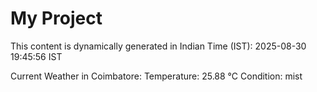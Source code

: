 # My Project

This content is dynamically generated in Indian Time (IST): 2025-08-30 19:45:56 IST


Current Weather in Coimbatore:
Temperature: 25.88 °C
Condition: mist
